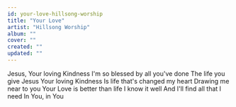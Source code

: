 ```yaml
---
id: your-love-hillsong-worship
title: "Your Love"
artist: "Hillsong Worship"
album: ""
cover: ""
created: ""
updated: ""
---
```


Jesus, Your loving Kindness
I'm so blessed by all you've done
The life you give
Jesus Your loving Kindness
Is life that's changed my heart
Drawing me near to you
Your Love is better than life
I know it well
And I'll find all that I need
In You, in You